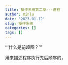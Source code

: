 ```yaml
---
title: 操作系统第二章---进程
author: Xinlu
date: '2023-01-12'
slug: 操作系统
categories: []
tags: []
---
```




‘’‘什么是前趋图？’‘’

用来描述程序执行先后顺序的，



